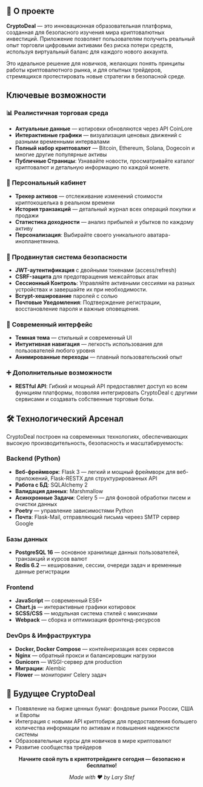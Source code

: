 ## 🌟 О проекте

**CryptoDeal** — это инновационная образовательная платформа, созданная для безопасного изучения мира криптовалютных инвестиций. Приложение позволяет пользователям получить реальный опыт торговли цифровыми активами без риска потери средств, используя виртуальный баланс для каждого нового аккаунта.

Это идеальное решение для новичков, желающих понять принципы работы криптовалютного рынка, и для опытных трейдеров, стремящихся протестировать новые стратегии в безопасной среде.

## Ключевые возможности

### 📊 **Реалистичная торговая среда**
- **Актуальные данные** — котировки обновляются через API CoinLore
- **Интерактивные графики** — визуализация ценовых движений с разными временными интервалами
- **Полный набор криптовалют** — Bitcoin, Ethereum, Solana, Dogecoin и многие другие популярные активы
- **Публичные Страницы**: Узнавайте новости, просматривайте каталог криптовалют и детальную информацию по каждой монете.

### 💼 **Персональный кабинет**
- **Трекер активов** — отслеживание изменений стоимости криптокошелька в реальном времени
- **История транзакций** — детальный журнал всех операций покупки и продажи
- **Статистика доходности** — анализ прибылей и убытков по каждому активу
- **Персонализация**: Выбирайте своего уникального аватара-инопланетянина.

### 🔐 **Продвинутая система безопасности**
- **JWT-аутентификация** с двойными токенами (access/refresh)
- **CSRF-защита** для предотвращения межсайтовых атак
- **Сессионный Контроль**: Управляйте активными сессиями на разных устройствах и завершайте их при необходимости.
- **Bcrypt-хеширование** паролей с солью
- **Почтовые Уведомления**: Подтверждение регистрации, восстановление пароля и важные оповещения.

### 🎨 **Современный интерфейс**
- **Темная тема** — стильный и современный UI
- **Интуитивная навигация** — легкость использования для пользователей любого уровня
- **Анимированные переходы** — плавный пользовательский опыт

### ➕ **Дополнительные возможности**
- **RESTful API**: Гибкий и мощный API предоставляет доступ ко всем функциям платформы, позволяя интегрировать CryptoDeal с другими сервисами и создавать собственные торговые боты.

## 🛠 Технологический Арсенал

CryptoDeal построен на современных технологиях, обеспечивающих высокую производительность, безопасность и масштабируемость:

### **Backend (Python)**

- **Веб-фреймворк**: Flask 3 — легкий и мощный фреймворк для веб-приложений, Flask-RESTX для структурированных API
- **Работа с БД**: SQLAlchemy 2
- **Валидация данных**: Marshmallow
- **Асинхронные Задачи**: Celery 5 — для фоновой обработки писем и очистки данных
- **Poetry** — управление зависимостями Python
- **Почта**: Flask-Mail, отправляющий письма череез SMTP сервер Google

### **Базы данных**
- **PostgreSQL 16** — основное хранилище данных пользователей, транзакций и курсов валют
- **Redis 6.2** — кеширование, сессии, очереди задач и временные данные регистрации

### **Frontend**
- **JavaScript** — современный ES6+
- **Chart.js** — интерактивные графики котировок
- **SCSS/CSS** — модульная система стилей с миксинами
- **Webpack** — сборка и оптимизация фронтенд-ресурсов

### **DevOps & Инфраструктура**
- **Docker, Docker Compose** — контейнеризация всех сервисов
- **Nginx** — обратный прокси и балансировщик нагрузки
- **Gunicorn** — WSGI-сервер для production
- **Миграции**: Alembic
- **Flower** — мониторинг Celery задач

## 🌌 Будущее CryptoDeal

- Появяление на бирже ценных бумаг: фондовые рынки России, США и Европы
- Интеграция с новыми API криптобирж для предоставления большего количества информации по активам и повышения надежности системы
- Образовательные курсы для новичков в мире криптовалют
- Развитие сообщества трейдеров

<div align="center">

**Начните свой путь в криптотрейдинге сегодня — безопасно и бесплатно!**

*Made with ❤️ by Lary Stef*

</div>
